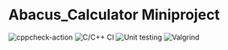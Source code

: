 # Abacus_Calculator Miniproject
![cppcheck-action](https://github.com/99003152/calculator_miniproject/workflows/cppcheck-action/badge.svg)
![C/C++ CI](https://github.com/99003152/calculator_miniproject/workflows/C/C++%20CI/badge.svg)
![Unit testing](https://github.com/99003152/calculator_miniproject/workflows/Unit%20testing/badge.svg)
![Valgrind](https://github.com/99003152/calculator_miniproject/workflows/Valgrind/badge.svg)
